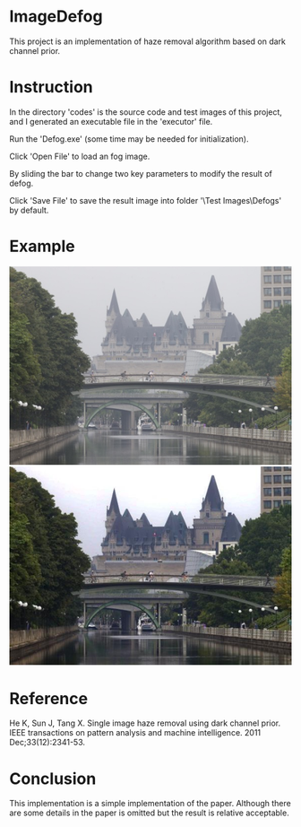 # ImageDefog
This project is an implementation of haze removal algorithm based on dark channel prior.


# Instruction
In the directory 'codes' is the source code and test images of this project, and I generated an executable file in the 'executor' file.

Run the 'Defog.exe' (some time may be needed for initialization). 

Click 'Open File' to load an fog image. 

By sliding the bar to change two key parameters to modify the result of defog.

Click 'Save File' to save the result image into folder '\Test Images\Defogs' by default.

# Example
![fog](https://github.com/xiaokeliu666/ImageDefog/blob/master/defog/executor/Test%20Images/Fogs/07.jpg?raw=true)
![defog](https://github.com/xiaokeliu666/ImageDefog/blob/master/defog/executor/Test%20Images/Defogs/07.jpg?raw=true)


# Reference
He K, Sun J, Tang X. Single image haze removal using dark channel prior. IEEE transactions on pattern analysis and machine intelligence. 2011 Dec;33(12):2341-53.

# Conclusion
This implementation is a simple implementation of the paper. Although there are some details in the paper is omitted but the result is relative acceptable.
